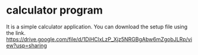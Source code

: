 # calculator program
It is a simple calculator application.
You can download the setup file using the link.
https://drive.google.com/file/d/1DiHClxLzP_Xjz5NRGBgAbw6mZgobJLRp/view?usp=sharing
